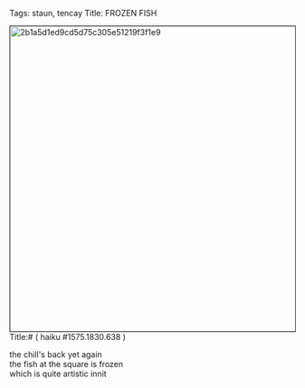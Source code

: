 Tags: staun, tencay
Title: FROZEN FISH
  
<p><img src="https://objects.hbvu.su/blotpix/2013/03/11.jpeg" width=540 height=540 alt="2b1a5d1ed9cd5d75c305e51219f3f1e9" border=1>
Title:# ( haiku #1575.1830.638 )  
  
the chill's back yet again  
the fish at the square is frozen  
which is quite artistic innit  
